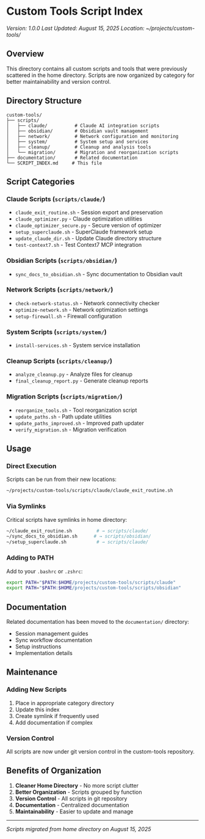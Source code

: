 # Custom Tools Script Index
*Version: 1.0.0*
*Last Updated: August 15, 2025*
*Location: ~/projects/custom-tools/*

## Overview

This directory contains all custom scripts and tools that were previously scattered in the home directory. Scripts are now organized by category for better maintainability and version control.

## Directory Structure

```
custom-tools/
├── scripts/
│   ├── claude/          # Claude AI integration scripts
│   ├── obsidian/        # Obsidian vault management
│   ├── network/         # Network configuration and monitoring
│   ├── system/          # System setup and services
│   ├── cleanup/         # Cleanup and analysis tools
│   └── migration/       # Migration and reorganization scripts
├── documentation/       # Related documentation
└── SCRIPT_INDEX.md     # This file
```

## Script Categories

### Claude Scripts (`scripts/claude/`)
- `claude_exit_routine.sh` - Session export and preservation
- `claude_optimizer.py` - Claude optimization utilities
- `claude_optimizer_secure.py` - Secure version of optimizer
- `setup_superclaude.sh` - SuperClaude framework setup
- `update_claude_dir.sh` - Update Claude directory structure
- `test-context7.sh` - Test Context7 MCP integration

### Obsidian Scripts (`scripts/obsidian/`)
- `sync_docs_to_obsidian.sh` - Sync documentation to Obsidian vault

### Network Scripts (`scripts/network/`)
- `check-network-status.sh` - Network connectivity checker
- `optimize-network.sh` - Network optimization settings
- `setup-firewall.sh` - Firewall configuration

### System Scripts (`scripts/system/`)
- `install-services.sh` - System service installation

### Cleanup Scripts (`scripts/cleanup/`)
- `analyze_cleanup.py` - Analyze files for cleanup
- `final_cleanup_report.py` - Generate cleanup reports

### Migration Scripts (`scripts/migration/`)
- `reorganize_tools.sh` - Tool reorganization script
- `update_paths.sh` - Path update utilities
- `update_paths_improved.sh` - Improved path updater
- `verify_migration.sh` - Migration verification

## Usage

### Direct Execution
Scripts can be run from their new locations:
```bash
~/projects/custom-tools/scripts/claude/claude_exit_routine.sh
```

### Via Symlinks
Critical scripts have symlinks in home directory:
```bash
~/claude_exit_routine.sh         # → scripts/claude/
~/sync_docs_to_obsidian.sh      # → scripts/obsidian/
~/setup_superclaude.sh           # → scripts/claude/
```

### Adding to PATH
Add to your `.bashrc` or `.zshrc`:
```bash
export PATH="$PATH:$HOME/projects/custom-tools/scripts/claude"
export PATH="$PATH:$HOME/projects/custom-tools/scripts/obsidian"
```

## Documentation

Related documentation has been moved to the `documentation/` directory:
- Session management guides
- Sync workflow documentation
- Setup instructions
- Implementation details

## Maintenance

### Adding New Scripts
1. Place in appropriate category directory
2. Update this index
3. Create symlink if frequently used
4. Add documentation if complex

### Version Control
All scripts are now under git version control in the custom-tools repository.

## Benefits of Organization

1. **Cleaner Home Directory** - No more script clutter
2. **Better Organization** - Scripts grouped by function
3. **Version Control** - All scripts in git repository
4. **Documentation** - Centralized documentation
5. **Maintainability** - Easier to update and manage

---
*Scripts migrated from home directory on August 15, 2025*
